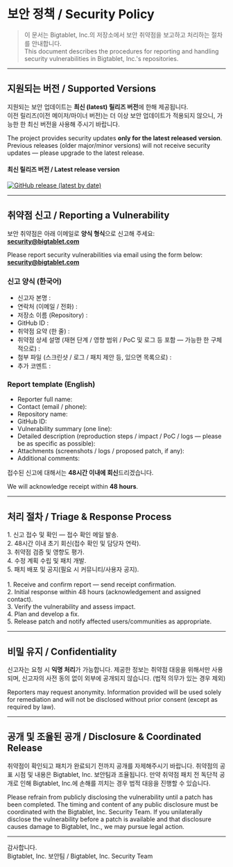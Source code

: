 # 보안 정책 / Security Policy

> 이 문서는 Bigtablet, Inc.의 저장소에서 보안 취약점을 보고하고 처리하는 절차를 안내합니다.  
> This document describes the procedures for reporting and handling security vulnerabilities in Bigtablet, Inc.'s repositories.

---

## 지원되는 버전 / Supported Versions

지원되는 보안 업데이트는 **최신 (latest) 릴리즈 버전**에 한해 제공됩니다.  
이전 릴리즈(이전 메이저/마이너 버전)는 더 이상 보안 업데이트가 적용되지 않으니, 가능한 한 최신 버전을 사용해 주시기 바랍니다.

The project provides security updates **only for the latest released version**. Previous releases (older major/minor versions) will not receive security updates — please upgrade to the latest release.

#### 최신 릴리즈 버전 / Latest release version
[![GitHub release (latest by date)](https://img.shields.io/github/v/release/Bigtablet/bigtablet-homepage-web)](https://github.com/Bigtablet/bigtablet-homepage-web/releases)

---

## 취약점 신고 / Reporting a Vulnerability

보안 취약점은 아래 이메일로 **양식 형식**으로 신고해 주세요:  
**security@bigtablet.com**

Please report security vulnerabilities via email using the form below:  
**security@bigtablet.com**

### 신고 양식 (한국어)
- 신고자 본명 :  
- 연락처 (이메일 / 전화) :  
- 저장소 이름 (Repository) :  
- GitHub ID :  
- 취약점 요약 (한 줄) :  
- 취약점 상세 설명 (재현 단계 / 영향 범위 / PoC 및 로그 등 포함 — 가능한 한 구체적으로) :  
- 첨부 파일 (스크린샷 / 로그 / 패치 제안 등, 있으면 목록으로) :  
- 추가 코멘트 :

### Report template (English)
- Reporter full name:  
- Contact (email / phone):  
- Repository name:  
- GitHub ID:  
- Vulnerability summary (one line):  
- Detailed description (reproduction steps / impact / PoC / logs — please be as specific as possible):  
- Attachments (screenshots / logs / proposed patch, if any):  
- Additional comments:

접수된 신고에 대해서는 **48시간 이내에 회신**드리겠습니다.

We will acknowledge receipt within **48 hours**.

---

## 처리 절차 / Triage & Response Process
<div>
1. 신고 접수 및 확인 — 접수 확인 메일 발송.  <br>
2. 48시간 이내 초기 회신(접수 확인 및 담당자 연락).  <br>
3. 취약점 검증 및 영향도 평가.  <br>
4. 수정 계획 수립 및 패치 개발.  <br>
5. 패치 배포 및 공지(필요 시 커뮤니티/사용자 공지). <br>
</div>
<br>
<div>
1. Receive and confirm report — send receipt confirmation.  <br>
2. Initial response within 48 hours (acknowledgement and assigned contact).  <br>
3. Verify the vulnerability and assess impact.  <br>
4. Plan and develop a fix.  <br>
5. Release patch and notify affected users/communities as appropriate.  <br>
</div>

---

## 비밀 유지 / Confidentiality

신고자는 요청 시 **익명 처리**가 가능합니다. 제공한 정보는 취약점 대응을 위해서만 사용되며, 신고자의 사전 동의 없이 외부에 공개되지 않습니다. (법적 의무가 있는 경우 제외)

Reporters may request anonymity. Information provided will be used solely for remediation and will not be disclosed without prior consent (except as required by law).

---

## 공개 및 조율된 공개 / Disclosure & Coordinated Release

취약점이 확인되고 패치가 완료되기 전까지 공개를 자제해주시기 바랍니다. 취약점의 공표 시점 및 내용은 Bigtablet, Inc. 보안팀과 조율됩니다. 만약 취약점 패치 전 독단적 공개로 인해 Bigtablet, Inc.에 손해를 끼치는 경우 법적 대응을 진행할 수 있습니다.

Please refrain from publicly disclosing the vulnerability until a patch has been completed. The timing and content of any public disclosure must be coordinated with the Bigtablet, Inc. Security Team. If you unilaterally disclose the vulnerability before a patch is available and that disclosure causes damage to Bigtablet, Inc., we may pursue legal action.

---

감사합니다.  
Bigtablet, Inc. 보안팀 / Bigtablet, Inc. Security Team
